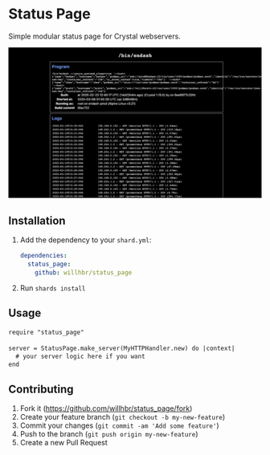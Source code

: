 # Status Page

Simple modular status page for Crystal webservers.

![screenshot of status page](https://github.com/willhbr/status_page/raw/main/status_page.webp)

## Installation

1. Add the dependency to your `shard.yml`:

   ```yaml
   dependencies:
     status_page:
       github: willhbr/status_page
   ```

2. Run `shards install`

## Usage

```crystal
require "status_page"

server = StatusPage.make_server(MyHTTPHandler.new) do |context|
  # your server logic here if you want
end
```

## Contributing

1. Fork it (<https://github.com/willhbr/status_page/fork>)
1. Create your feature branch (`git checkout -b my-new-feature`)
1. Commit your changes (`git commit -am 'Add some feature'`)
1. Push to the branch (`git push origin my-new-feature`)
1. Create a new Pull Request
